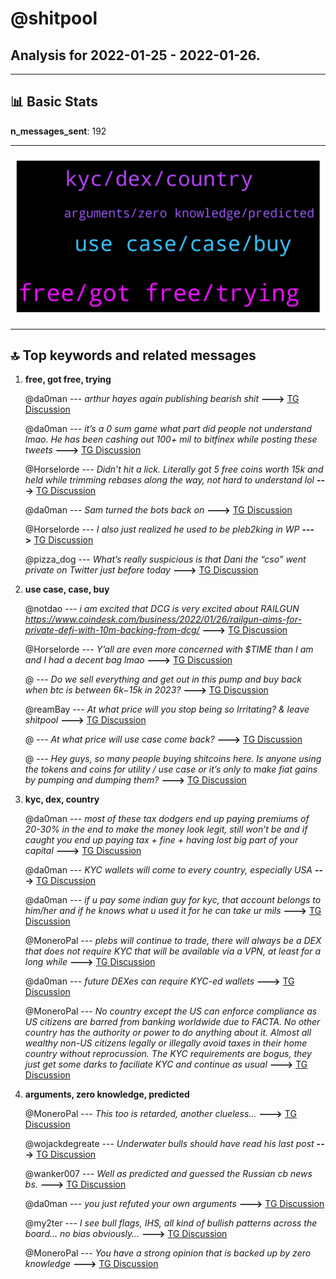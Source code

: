 # **@shitpool**
 ## Analysis for **2022-01-25** - **2022-01-26**.

---

## 📊 **Basic Stats**

**n_messages_sent**: 192

---
![wordcloud](shitpool_1Days_wordcloud.png)

---


## 🔝 **Top keywords and related messages**

1. **free, got free, trying**

    @da0man --- *arthur hayes again publishing bearish shit* **--->** [TG Discussion](https://t.me/shitpool/719938)

    @da0man --- *it’s a 0 sum game what part did people not understand lmao. He has been cashing out 100+ mil to bitfinex while posting these tweets* **--->** [TG Discussion](https://t.me/shitpool/720045)

    @Horselorde --- *Didn’t hit a lick. Literally got 5 free coins worth 15k and held while trimming rebases along the way, not hard to understand lol* **--->** [TG Discussion](https://t.me/shitpool/720057)

    @da0man --- *Sam turned the bots back on* **--->** [TG Discussion](https://t.me/shitpool/719890)

    @Horselorde --- *I also just realized he used to be pleb2king in WP* **--->** [TG Discussion](https://t.me/shitpool/719734)

    @pizza_dog --- *What’s really suspicious is that Dani the “cso” went private on Twitter just before today* **--->** [TG Discussion](https://t.me/shitpool/719965)

2. **use case, case, buy**

    @notdao --- *i am excited that DCG is very excited about RAILGUN   https://www.coindesk.com/business/2022/01/26/railgun-aims-for-private-defi-with-10m-backing-from-dcg/* **--->** [TG Discussion](https://t.me/shitpool/720095)

    @Horselorde --- *Y’all are even more concerned with $TIME than I am and I had a decent bag lmao* **--->** [TG Discussion](https://t.me/shitpool/719974)

    @<UNK> --- *Do we sell everything and get out in this pump and buy back when btc is between $6k-$15k in 2023?* **--->** [TG Discussion](https://t.me/shitpool/719911)

    @reamBay --- *At what price will you stop being so Irritating? & leave shitpool* **--->** [TG Discussion](https://t.me/shitpool/719731)

    @<UNK> --- *At what price will use case come back?* **--->** [TG Discussion](https://t.me/shitpool/719729)

    @<UNK> --- *Hey guys, so many people buying shitcoins here. Is anyone using the tokens and coins for utility / use case or it’s only to make fiat gains by pumping and dumping them?* **--->** [TG Discussion](https://t.me/shitpool/719760)

3. **kyc, dex, country**

    @da0man --- *most of these tax dodgers end up paying premiums of 20-30% in the end to make the money look legit, still won’t be and if caught you end up paying tax + fine + having lost big part of your capital* **--->** [TG Discussion](https://t.me/shitpool/719868)

    @da0man --- *KYC wallets will come to every country, especially USA* **--->** [TG Discussion](https://t.me/shitpool/719847)

    @da0man --- *if u pay some indian guy for kyc, that account belongs to him/her and if he knows what u used it for he can take ur mils* **--->** [TG Discussion](https://t.me/shitpool/719814)

    @MoneroPal --- *plebs will continue to trade, there will always be a DEX that does not require KYC that will be available via a VPN, at least for a long while* **--->** [TG Discussion](https://t.me/shitpool/719833)

    @da0man --- *future DEXes can require KYC-ed wallets* **--->** [TG Discussion](https://t.me/shitpool/719854)

    @MoneroPal --- *No country except the US can enforce compliance as US citizens are barred from banking worldwide due to FACTA. No other country has the authority or power to do anything about it. Almost all wealthy non-US citizens legally or illegally avoid taxes in their home country without reprocussion.  The KYC requirements are bogus, they just get some darks to faciliate KYC and continue as usual* **--->** [TG Discussion](https://t.me/shitpool/719810)

4. **arguments, zero knowledge, predicted**

    @MoneroPal --- *This too is retarded, another clueless…* **--->** [TG Discussion](https://t.me/shitpool/719880)

    @wojackdegreate --- *Underwater bulls should have read his last post* **--->** [TG Discussion](https://t.me/shitpool/720002)

    @wanker007 --- *Well as predicted and guessed the Russian cb news bs.* **--->** [TG Discussion](https://t.me/shitpool/719915)

    @da0man --- *you just refuted your own arguments* **--->** [TG Discussion](https://t.me/shitpool/719844)

    @my2ter --- *I see bull flags, IHS, all kind of bullish patterns across the board… no bias obviously…* **--->** [TG Discussion](https://t.me/shitpool/719772)

    @MoneroPal --- *You have a strong opinion that is backed up by zero knowledge* **--->** [TG Discussion](https://t.me/shitpool/719874)

